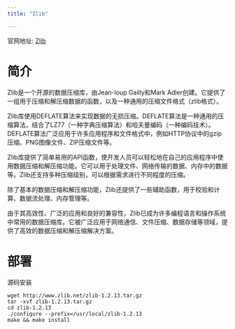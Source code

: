 ```yaml
---
title: "Zlib"

---
```


官网地址: [Zlib](http://www.zlib.net/)

# 简介

Zlib是一个开源的数据压缩库，由Jean-loup Gailly和Mark Adler创建。它提供了一组用于压缩和解压缩数据的函数，以及一种通用的压缩文件格式（zlib格式）。

Zlib库使用DEFLATE算法来实现数据的无损压缩。DEFLATE算法是一种通用的压缩算法，结合了LZ77（一种字典压缩算法）和哈夫曼编码（一种编码技术）。DEFLATE算法广泛应用于许多应用程序和文件格式中，例如HTTP协议中的gzip压缩、PNG图像文件、ZIP压缩文件等。

Zlib库提供了简单易用的API函数，使开发人员可以轻松地在自己的应用程序中使用数据压缩和解压缩功能。它可以用于处理文件、网络传输的数据、内存中的数据等。Zlib还支持多种压缩级别，可以根据需求进行不同程度的压缩。

除了基本的数据压缩和解压缩功能，Zlib还提供了一些辅助函数，用于校验和计算、数据流处理、内存管理等。

由于其高效性、广泛的应用和良好的兼容性，Zlib已成为许多编程语言和操作系统中常用的数据压缩库。它被广泛应用于网络通信、文件压缩、数据存储等领域，提供了高效的数据压缩和解压缩解决方案。

# 部署

源码安装
```shell
wget http://www.zlib.net/zlib-1.2.13.tar.gz
tar -xvf zlib-1.2.13.tar.gz
cd zlib-1.2.13
./configure --prefix=/usr/local/zlib-1.2.13
make && make install
```